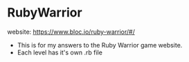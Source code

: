 # RubyWarrior
website: https://www.bloc.io/ruby-warrior/#/  

* This is for my answers to the Ruby Warrior game website.
* Each level has it's own .rb file
